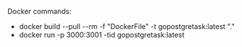 
Docker commands:

- docker build --pull --rm -f "DockerFile" -t gopostgretask:latest "."
- docker run -p 3000:3001 -tid gopostgretask:latest